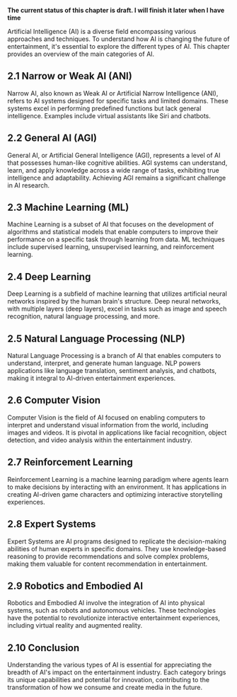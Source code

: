 **The current status of this chapter is draft. I will finish it later when I have time**

Artificial Intelligence (AI) is a diverse field encompassing various approaches and techniques. To understand how AI is changing the future of entertainment, it's essential to explore the different types of AI. This chapter provides an overview of the main categories of AI.

2.1 Narrow or Weak AI (ANI)
---------------------------

Narrow AI, also known as Weak AI or Artificial Narrow Intelligence (ANI), refers to AI systems designed for specific tasks and limited domains. These systems excel in performing predefined functions but lack general intelligence. Examples include virtual assistants like Siri and chatbots.

2.2 General AI (AGI)
--------------------

General AI, or Artificial General Intelligence (AGI), represents a level of AI that possesses human-like cognitive abilities. AGI systems can understand, learn, and apply knowledge across a wide range of tasks, exhibiting true intelligence and adaptability. Achieving AGI remains a significant challenge in AI research.

2.3 Machine Learning (ML)
-------------------------

Machine Learning is a subset of AI that focuses on the development of algorithms and statistical models that enable computers to improve their performance on a specific task through learning from data. ML techniques include supervised learning, unsupervised learning, and reinforcement learning.

2.4 Deep Learning
-----------------

Deep Learning is a subfield of machine learning that utilizes artificial neural networks inspired by the human brain's structure. Deep neural networks, with multiple layers (deep layers), excel in tasks such as image and speech recognition, natural language processing, and more.

2.5 Natural Language Processing (NLP)
-------------------------------------

Natural Language Processing is a branch of AI that enables computers to understand, interpret, and generate human language. NLP powers applications like language translation, sentiment analysis, and chatbots, making it integral to AI-driven entertainment experiences.

2.6 Computer Vision
-------------------

Computer Vision is the field of AI focused on enabling computers to interpret and understand visual information from the world, including images and videos. It is pivotal in applications like facial recognition, object detection, and video analysis within the entertainment industry.

2.7 Reinforcement Learning
--------------------------

Reinforcement Learning is a machine learning paradigm where agents learn to make decisions by interacting with an environment. It has applications in creating AI-driven game characters and optimizing interactive storytelling experiences.

2.8 Expert Systems
------------------

Expert Systems are AI programs designed to replicate the decision-making abilities of human experts in specific domains. They use knowledge-based reasoning to provide recommendations and solve complex problems, making them valuable for content recommendation in entertainment.

2.9 Robotics and Embodied AI
----------------------------

Robotics and Embodied AI involve the integration of AI into physical systems, such as robots and autonomous vehicles. These technologies have the potential to revolutionize interactive entertainment experiences, including virtual reality and augmented reality.

2.10 Conclusion
---------------

Understanding the various types of AI is essential for appreciating the breadth of AI's impact on the entertainment industry. Each category brings its unique capabilities and potential for innovation, contributing to the transformation of how we consume and create media in the future.
